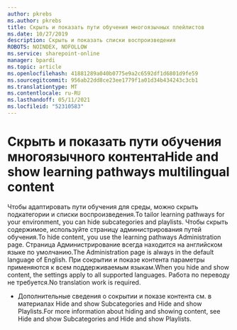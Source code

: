 ```yaml
---
author: pkrebs
ms.author: pkrebs
title: Скрыть и показать пути обучения многоязычных плейлистов
ms.date: 10/27/2019
description: Скрыть и показать списки воспроизведения
ROBOTS: NOINDEX, NOFOLLOW
ms.service: sharepoint-online
manager: bpardi
ms.topic: article
ms.openlocfilehash: 41881289a040b0775e9a2c6592df1d6801d9fe59
ms.sourcegitcommit: 956ab22dd8ce23ee1779f1a01d34b434243c3cb1
ms.translationtype: MT
ms.contentlocale: ru-RU
ms.lasthandoff: 05/11/2021
ms.locfileid: "52310583"
---
```

# <a name="hide-and-show-learning-pathways-multilingual-content"></a><span data-ttu-id="c083d-103">Скрыть и показать пути обучения многоязычного контента</span><span class="sxs-lookup"><span data-stu-id="c083d-103">Hide and show learning pathways multilingual content</span></span> 

<span data-ttu-id="c083d-104">Чтобы адаптировать пути обучения для среды, можно скрыть подкатегории и списки воспроизведения.</span><span class="sxs-lookup"><span data-stu-id="c083d-104">To tailor learning pathways for your environment, you can hide subcategories and playlists.</span></span> <span data-ttu-id="c083d-105">Чтобы скрыть содержимое, используйте страницу администрирования путей обучения.</span><span class="sxs-lookup"><span data-stu-id="c083d-105">To hide content, you use the learning pathways Administration page.</span></span> <span data-ttu-id="c083d-106">Страница Администрирование всегда находится на английском языке по умолчанию.</span><span class="sxs-lookup"><span data-stu-id="c083d-106">The Administration page is always in the default language of English.</span></span> <span data-ttu-id="c083d-107">При сокрытии и показе контента параметры применяются к всем поддерживаемым языкам.</span><span class="sxs-lookup"><span data-stu-id="c083d-107">When you hide and show content, the settings apply to all supported languages.</span></span> <span data-ttu-id="c083d-108">Работа по переводу не требуется.</span><span class="sxs-lookup"><span data-stu-id="c083d-108">No translation work is required.</span></span> 

- <span data-ttu-id="c083d-109">Дополнительные сведения о сокрытии и показе контента см. в материалах Hide and show Subcategories and Hide and show Playlists.</span><span class="sxs-lookup"><span data-stu-id="c083d-109">For more information about hiding and showing content, see Hide and show Subcategories and Hide and show Playlists.</span></span> 



